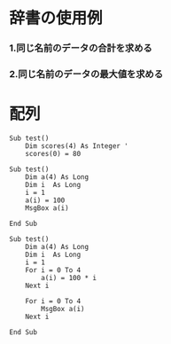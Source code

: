 # 辞書の使用例

### 1.同じ名前のデータの合計を求める

### 2.同じ名前のデータの最大値を求める 


# 配列
```
Sub test()
	Dim scores(4) As Integer '
	scores(0) = 80
```

```
Sub test()
    Dim a(4) As Long
    Dim i  As Long
    i = 1
    a(i) = 100
    MsgBox a(i)
    
End Sub
```

```
Sub test()
    Dim a(4) As Long
    Dim i  As Long
    i = 1
    For i = 0 To 4
        a(i) = 100 * i
    Next i
    
    For i = 0 To 4
        MsgBox a(i)
    Next i
    
End Sub
```